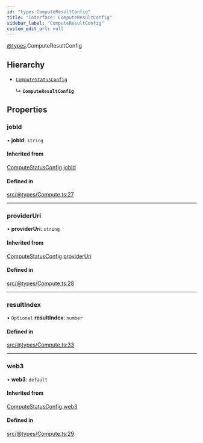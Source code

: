 ```yaml
---
id: "types.ComputeResultConfig"
title: "Interface: ComputeResultConfig"
sidebar_label: "ComputeResultConfig"
custom_edit_url: null
---
```


[@types](../modules/types.md).ComputeResultConfig

## Hierarchy

- [`ComputeStatusConfig`](types.ComputeStatusConfig.md)

  ↳ **`ComputeResultConfig`**

## Properties

### jobId

• **jobId**: `string`

#### Inherited from

[ComputeStatusConfig](types.ComputeStatusConfig.md).[jobId](types.ComputeStatusConfig.md#jobid)

#### Defined in

[src/@types/Compute.ts:27](https://github.com/deltaDAO/nautilus/blob/e517813/src/@types/Compute.ts#L27)

___

### providerUri

• **providerUri**: `string`

#### Inherited from

[ComputeStatusConfig](types.ComputeStatusConfig.md).[providerUri](types.ComputeStatusConfig.md#provideruri)

#### Defined in

[src/@types/Compute.ts:28](https://github.com/deltaDAO/nautilus/blob/e517813/src/@types/Compute.ts#L28)

___

### resultIndex

• `Optional` **resultIndex**: `number`

#### Defined in

[src/@types/Compute.ts:33](https://github.com/deltaDAO/nautilus/blob/e517813/src/@types/Compute.ts#L33)

___

### web3

• **web3**: `default`

#### Inherited from

[ComputeStatusConfig](types.ComputeStatusConfig.md).[web3](types.ComputeStatusConfig.md#web3)

#### Defined in

[src/@types/Compute.ts:29](https://github.com/deltaDAO/nautilus/blob/e517813/src/@types/Compute.ts#L29)
